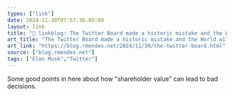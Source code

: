 ```yaml
---
types: ["link"]
date: 2024-11-30T07:57:36-05:00
layout: link
title: "🔗 linkblog: The Twitter Board made a historic mistake and the World will pay the price. '"
art_title: "The Twitter Board made a historic mistake and the World will pay the price. "
art_link: "https://blog.rmendes.net/2024/11/30/the-twitter-board.html"
source: ["blog.rmendes.net"]
tags: ["Elon Musk","Twitter"]
---
```

Some good points in here about how "shareholder value" can lead to bad decisions.
